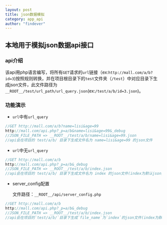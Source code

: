 ```yaml
---
layout: post
title: json数据模拟
category: app_api
author: "findever"
---
```


## 本地用于模拟json数据api接口

<!--more-->

### api介绍

  该api用php语言编写，将所有`GET`请求的`url`链接（ex:`http://mall.com/a/b?id=3`)按照规则转换，并在项目根目录下的`test`文件夹（`/test`）中对应目录下生成json文件，此文件路径为`__ROOT__/test/url_path/url_query.json`(ex:`/test/a/b/id=3.json`)。
  
### 功能演示

- `url`中有`url_query`

~~~ php
//GET http://mall.com/a/b?name=lisi&age=99
http://mall.com/api.php?_p=a/b&name=lisi&age=99&_debug
//JSON_FILE_PATH => __ROOT__/test/a/b/name=lisi&age=99.json
//api会在项目的 test/a/b/ 目录下生成文件名为 name=lisi&age=99 的json文件
~~~
- `url`中无`url_query`

~~~ php
//GET http://mall.com/a/b
http://mall.com/api.php?_p=a/b&_debug
//JSON_FILE_PATH => __ROOT__/test/a/b/index.json
//api会在项目的 test/a/b/ 目录下生成文件名为 index 的json文件(index为默认json文件名）
~~~
- server_config配置

  文件路径：`__ROOT__/api/server_config.php`
~~~ php
//GET http://mall.com/a/b
http://mall.com/api.php?_p=a/b&_debug
//JSON_FILE_PATH => __ROOT__/test/a/b/index.json
//api会在项目的`test/a/b/`目录下生成`file_name`为`index`的json文件(index为默认json文件名）
~~~
